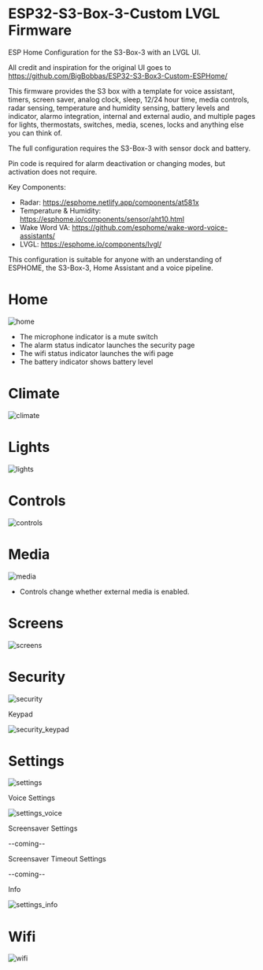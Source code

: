 # ESP32-S3-Box-3-Custom LVGL Firmware 
ESP Home Configuration for the S3-Box-3 with an LVGL UI.

All credit and inspiration for the original UI goes to https://github.com/BigBobbas/ESP32-S3-Box3-Custom-ESPHome/

This firmware provides the S3 box with a template for voice assistant, timers, screen saver, analog clock, sleep, 12/24 hour time, media controls, radar sensing, temperature and humidity sensing, battery levels and indicator, alarmo integration, internal and external audio, and multiple pages for lights, thermostats, switches, media, scenes, locks and anything else you can think of.

The full configuration requires the S3-Box-3 with sensor dock and battery.

Pin code is required for alarm deactivation or changing modes, but activation does not require. 

Key Components:
- Radar: https://esphome.netlify.app/components/at581x
- Temperature & Humidity: https://esphome.io/components/sensor/aht10.html
- Wake Word VA: https://github.com/esphome/wake-word-voice-assistants/
- LVGL: https://esphome.io/components/lvgl/

This configuration is suitable for anyone with an understanding of ESPHOME, the S3-Box-3, Home Assistant and a voice pipeline.

# Home
![home](https://github.com/user-attachments/assets/19b1db2c-a7a9-41d6-a72a-3215d64bfcc8)
- The microphone indicator is a mute switch
- The alarm status indicator launches the security page
- The wifi status indicator launches the wifi page
- The battery indicator shows battery level

# Climate
![climate](https://github.com/user-attachments/assets/9e9e0256-6dce-487e-b432-e7d0861f1e4e)

# Lights
![lights](https://github.com/user-attachments/assets/650c78d1-3b2e-4940-942f-9be442687ede)

# Controls
![controls](https://github.com/user-attachments/assets/9b612a6d-4c20-4df4-babb-dce395eaa85f)

# Media
![media](https://github.com/user-attachments/assets/5b75aed1-9fe1-408d-8af6-b9bc24e38b5d)
- Controls change whether external media is enabled.

# Screens
![screens](https://github.com/user-attachments/assets/304c2778-a0d5-4183-9f65-31bf96287a61)

# Security
![security](https://github.com/user-attachments/assets/445e7b62-2109-4f29-89e4-6a72aa173744)

Keypad

![security_keypad](https://github.com/user-attachments/assets/e4230884-b372-48e3-96ac-6c31571d2bcd)

# Settings
![settings](https://github.com/user-attachments/assets/b564ab49-f3aa-40a1-b863-54f2c40d5cb2)

Voice Settings

![settings_voice](https://github.com/user-attachments/assets/6ccd6889-d0aa-44b8-95d2-b19403bd2690)

Screensaver Settings

--coming--

Screensaver Timeout Settings

--coming--

Info

![settings_info](https://github.com/user-attachments/assets/39b2682f-fff6-46a9-a8d3-f61043336ae7)

# Wifi
![wifi](https://github.com/user-attachments/assets/b3d620e6-5143-4904-b3ef-78cab5da5b4a)

